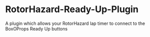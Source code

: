 # RotorHazard-Ready-Up-Plugin
A plugin which allows your RotorHazard lap timer to connect to the BoxOProps Ready Up buttons
